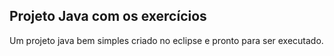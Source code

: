 ## Projeto Java com os exercícios

Um projeto java bem simples criado no eclipse e pronto para ser executado.
